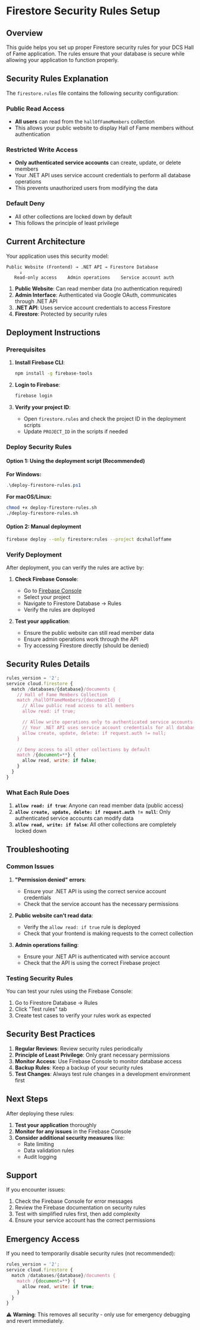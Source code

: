 # Firestore Security Rules Setup

## Overview

This guide helps you set up proper Firestore security rules for your DCS Hall of Fame application. The rules ensure that your database is secure while allowing your application to function properly.

## Security Rules Explanation

The `firestore.rules` file contains the following security configuration:

### Public Read Access
- **All users** can read from the `hallOfFameMembers` collection
- This allows your public website to display Hall of Fame members without authentication

### Restricted Write Access
- **Only authenticated service accounts** can create, update, or delete members
- Your .NET API uses service account credentials to perform all database operations
- This prevents unauthorized users from modifying the data

### Default Deny
- All other collections are locked down by default
- This follows the principle of least privilege

## Current Architecture

Your application uses this security model:

```
Public Website (Frontend) → .NET API → Firestore Database
     ↓
   Read-only access    Admin operations    Service account auth
```

1. **Public Website**: Can read member data (no authentication required)
2. **Admin Interface**: Authenticated via Google OAuth, communicates through .NET API
3. **.NET API**: Uses service account credentials to access Firestore
4. **Firestore**: Protected by security rules

## Deployment Instructions

### Prerequisites

1. **Install Firebase CLI**:
   ```bash
   npm install -g firebase-tools
   ```

2. **Login to Firebase**:
   ```bash
   firebase login
   ```

3. **Verify your project ID**:
   - Open `firestore.rules` and check the project ID in the deployment scripts
   - Update `PROJECT_ID` in the scripts if needed

### Deploy Security Rules

#### Option 1: Using the deployment script (Recommended)

**For Windows:**
```powershell
.\deploy-firestore-rules.ps1
```

**For macOS/Linux:**
```bash
chmod +x deploy-firestore-rules.sh
./deploy-firestore-rules.sh
```

#### Option 2: Manual deployment

```bash
firebase deploy --only firestore:rules --project dcshalloffame
```

### Verify Deployment

After deployment, you can verify the rules are active by:

1. **Check Firebase Console**:
   - Go to [Firebase Console](https://console.firebase.google.com/)
   - Select your project
   - Navigate to Firestore Database → Rules
   - Verify the rules are deployed

2. **Test your application**:
   - Ensure the public website can still read member data
   - Ensure admin operations work through the API
   - Try accessing Firestore directly (should be denied)

## Security Rules Details

```javascript
rules_version = '2';
service cloud.firestore {
  match /databases/{database}/documents {
    // Hall of Fame Members Collection
    match /hallOfFameMembers/{documentId} {
      // Allow public read access to all members
      allow read: if true;

      // Allow write operations only to authenticated service accounts
      // Your .NET API uses service account credentials for all database operations
      allow create, update, delete: if request.auth != null;
    }

    // Deny access to all other collections by default
    match /{document=**} {
      allow read, write: if false;
    }
  }
}
```

### What Each Rule Does

1. **`allow read: if true`**: Anyone can read member data (public access)
2. **`allow create, update, delete: if request.auth != null`**: Only authenticated service accounts can modify data
3. **`allow read, write: if false`**: All other collections are completely locked down

## Troubleshooting

### Common Issues

1. **"Permission denied" errors**:
   - Ensure your .NET API is using the correct service account credentials
   - Check that the service account has the necessary permissions

2. **Public website can't read data**:
   - Verify the `allow read: if true` rule is deployed
   - Check that your frontend is making requests to the correct collection

3. **Admin operations failing**:
   - Ensure your .NET API is authenticated with service account
   - Check that the API is using the correct Firebase project

### Testing Security Rules

You can test your rules using the Firebase Console:

1. Go to Firestore Database → Rules
2. Click "Test rules" tab
3. Create test cases to verify your rules work as expected

## Security Best Practices

1. **Regular Reviews**: Review security rules periodically
2. **Principle of Least Privilege**: Only grant necessary permissions
3. **Monitor Access**: Use Firebase Console to monitor database access
4. **Backup Rules**: Keep a backup of your security rules
5. **Test Changes**: Always test rule changes in a development environment first

## Next Steps

After deploying these rules:

1. **Test your application** thoroughly
2. **Monitor for any issues** in the Firebase Console
3. **Consider additional security measures** like:
   - Rate limiting
   - Data validation rules
   - Audit logging

## Support

If you encounter issues:

1. Check the Firebase Console for error messages
2. Review the Firebase documentation on security rules
3. Test with simplified rules first, then add complexity
4. Ensure your service account has the correct permissions

## Emergency Access

If you need to temporarily disable security rules (not recommended):

```javascript
rules_version = '2';
service cloud.firestore {
  match /databases/{database}/documents {
    match /{document=**} {
      allow read, write: if true;
    }
  }
}
```

⚠️ **Warning**: This removes all security - only use for emergency debugging and revert immediately.